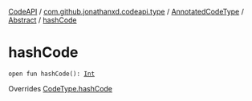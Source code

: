 [CodeAPI](../../../index.md) / [com.github.jonathanxd.codeapi.type](../../index.md) / [AnnotatedCodeType](../index.md) / [Abstract](index.md) / [hashCode](.)

# hashCode

`open fun hashCode(): `[`Int`](https://kotlinlang.org/api/latest/jvm/stdlib/kotlin/-int/index.html)

Overrides [CodeType.hashCode](../../-code-type/hash-code.md)


